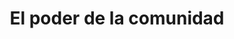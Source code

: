 ---
title: El poder de la comunidad
description: Y cómo ser parte de una te puede ayudar a cumplir tus objetivos.
published_at: 2022-05-28
external_url: https://newsletter.perrodinero.blog/issues/el-poder-de-la-comunidad-971729
cover_path: img/newsletters/nina_playa_poder_de_la_comunidad.jpeg
cover_alt: Nina, llena de arena en la playa.
---